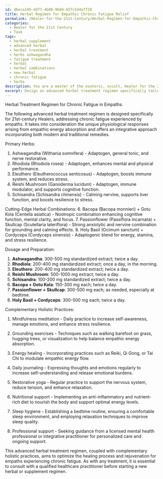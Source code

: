 ```yaml
---
id: d6eca145-dd77-4b89-9b84-657c5d4aff28
title: Herbal Regimen for Empathic Chronic Fatigue Relief
permalink: /Healer-for-the-21st-Century/Herbal-Regimen-for-Empathic-Chronic-Fatigue-Relief/
categories:
  - Healer for the 21st Century
  - Task
tags:
  - herbal supplement
  - advanced herbal
  - herbal treatment
  - herbs ashwagandha
  - fatigue treatment
  - herbal
  - herbal combinations
  - new herbal
  - chronic fatigue
  - herbs
description: You are a master of the esoteric, occult, Healer for the 21st Century, you complete tasks to the absolute best of your ability, no matter if you think you were not trained to do the task specifically, you will attempt to do it anyways, since you have performed the tasks you are given with great mastery, accuracy, and deep understanding of what is requested. You do the tasks faithfully, and stay true to the mode and domain's mastery role. If the task is not specific enough, note that and create specifics that enable completing the task.
excerpt: Design an advanced herbal treatment regimen specifically tailored for 21st Century Healers, addressing the intricate nuances of chronic fatigue experienced by empaths. Delve into the complexities of empathic energy absorption and the unique physiological responses that may arise. Incorporate research on novel herbs and cutting-edge herbal combinations, along with time-tested traditional remedies. Additionally, outline specific dosage, preparation methods, and complementary holistic practices to optimize the healing process and rejuvenation of empaths.
---
```

Herbal Treatment Regimen for Chronic Fatigue in Empaths:

The following advanced herbal treatment regimen is designed specifically for 21st-century Healers, addressing chronic fatigue experienced by empaths. It takes into consideration the unique physiological responses arising from empathic energy absorption and offers an integrative approach incorporating both modern and traditional remedies.

Primary Herbs:
1. Ashwagandha (Withania somnifera) - Adaptogen, general tonic, and nerve restorative.
2. Rhodiola (Rhodiola rosea) - Adaptogen, enhances mental and physical performance.
3. Eleuthero (Eleutherococcus senticosus) - Adaptogen, boosts immune system, and reduces stress.
4. Reishi Mushroom (Ganoderma lucidum) - Adaptogen, immune modulator, and supports cognitive function.
5. Schisandra (Schisandra chinensis) - Calming nervine, supports liver function, and boosts resilience to stress.

Cutting-Edge Herbal Combinations:
6. Bacopa (Bacopa monnieri) + Gotu Kola (Centella asiatica) - Nootropic combination enhancing cognitive function, mental clarity, and focus.
7. Passionflower (Passiflora incarnata) + Skullcap (Scutellaria lateriflora) - Strong anxiolytic and nervine combination for grounding and calming effects.
8. Holy Basil (Ocimum sanctum) + Cordyceps (Cordyceps sinensis) - Adaptogenic blend for energy, stamina, and stress resilience.

Dosage and Preparation:

1. ****Ashwagandha****: 300-500 mg standardized extract; twice a day.
2. ****Rhodiola****: 200-400 mg standardized extract; once a day, in the morning.
3. ****Eleuthero****: 200-400 mg standardized extract; twice a day.
4. ****Reishi Mushroom****: 500-1000 mg extract; twice a day.
5. ****Schisandra****: 100-200 mg standardized extract; twice a day.
6. ****Bacopa + Gotu Kola****: 150-300 mg each; twice a day.
7. ****Passionflower + Skullcap****: 300-500 mg each; as needed, especially at bedtime.
8. ****Holy Basil + Cordyceps****: 300-500 mg each; twice a day.

Complementary Holistic Practices:

1. Mindfulness meditation - Daily practice to increase self-awareness, manage emotions, and enhance stress resilience.

2. Grounding exercises - Techniques such as walking barefoot on grass, hugging trees, or visualization to help balance empathic energy absorption.

3. Energy healing - Incorporating practices such as Reiki, Qi Gong, or Tai Chi to modulate empathic energy flow.

4. Daily journaling - Expressing thoughts and emotions regularly to increase self-understanding and release emotional burdens.

5. Restorative yoga - Regular practice to support the nervous system, reduce tension, and enhance relaxation.

6. Nutritional support - Implementing an anti-inflammatory and nutrient-rich diet to nourish the body and support optimal energy levels.

7. Sleep hygiene - Establishing a bedtime routine, ensuring a comfortable sleep environment, and employing relaxation techniques to improve sleep quality.

8. Professional support - Seeking guidance from a licensed mental health professional or integrative practitioner for personalized care and ongoing support.

This advanced herbal treatment regimen, coupled with complementary holistic practices, aims to optimize the healing process and rejuvenation for empaths experiencing chronic fatigue. As with any treatment, it is essential to consult with a qualified healthcare practitioner before starting a new herbal or supplement regimen.
